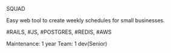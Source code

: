 SQUAD

Easy web tool to create weekly schedules for small businesses.

#RAILS, #JS, #POSTGRES, #REDIS, #AWS

Maintenance: 1 year
Team: 1 dev(Senior)
